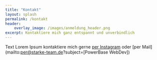 ```yaml
---
title: "Kontakt"
layout: splash
permalink: /kontakt
header:
    overlay_image: /images/anmeldung_header.png
excerpt: Kontaktiere mich ganz entspannt und unverbindlich
---
```


Text Lorem Ipsum kontaktiere mich gerne [per Instagram](https://www.instagram.com/powerbase_int/)
oder [per Mail](mailto:per@starke-team.de?subject=[PowerBase WebDev])  